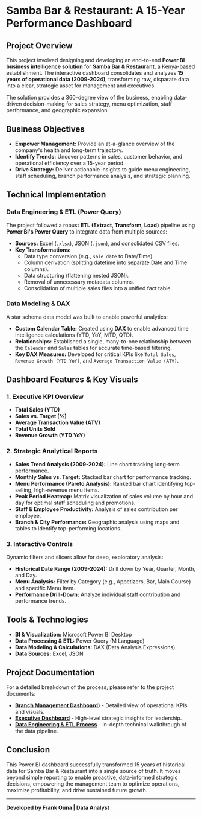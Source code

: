 # Samba Bar & Restaurant: A 15-Year Performance Dashboard

## Project Overview
This project involved designing and developing an end-to-end **Power BI business intelligence solution** for **Samba Bar & Restaurant**, a Kenya-based establishment. The interactive dashboard consolidates and analyzes **15 years of operational data (2009-2024)**, transforming raw, disparate data into a clear, strategic asset for management and executives.

The solution provides a 360-degree view of the business, enabling data-driven decision-making for sales strategy, menu optimization, staff performance, and geographic expansion.



## Business Objectives
-   **Empower Management:** Provide an at-a-glance overview of the company's health and long-term trajectory.
-   **Identify Trends:** Uncover patterns in sales, customer behavior, and operational efficiency over a 15-year period.
-   **Drive Strategy:** Deliver actionable insights to guide menu engineering, staff scheduling, branch performance analysis, and strategic planning.

## Technical Implementation

### Data Engineering & ETL (Power Query)
The project followed a robust **ETL (Extract, Transform, Load)** pipeline using **Power BI's Power Query** to integrate data from multiple sources:
-   **Sources:** Excel (`.xlsx`), JSON (`.json`), and consolidated CSV files.
-   **Key Transformations:**
    -   Data type conversion (e.g., `sale_date` to Date/Time).
    -   Column derivation (splitting datetime into separate Date and Time columns).
    -   Data structuring (flattening nested JSON).
    -   Removal of unnecessary metadata columns.
    -   Consolidation of multiple sales files into a unified fact table.

### Data Modeling & DAX
A star schema data model was built to enable powerful analytics:
-   **Custom Calendar Table:** Created using **DAX** to enable advanced time intelligence calculations (YTD, YoY, MTD, QTD).
-   **Relationships:** Established a single, many-to-one relationship between the `Calendar` and `Sales` tables for accurate time-based filtering.
-   **Key DAX Measures:** Developed for critical KPIs like `Total Sales`, `Revenue Growth (YTD YoY)`, and `Average Transaction Value (ATV)`.

## Dashboard Features & Key Visuals

### 1. Executive KPI Overview
-   **Total Sales (YTD)**
-   **Sales vs. Target (%)**
-   **Average Transaction Value (ATV)**
-   **Total Units Sold**
-   **Revenue Growth (YTD YoY)**

### 2. Strategic Analytical Reports
-   **Sales Trend Analysis (2009-2024):** Line chart tracking long-term performance.
-   **Monthly Sales vs. Target:** Stacked bar chart for performance tracking.
-   **Menu Performance (Pareto Analysis):** Ranked bar chart identifying top-selling, high-revenue menu items.
-   **Peak Period Heatmap:** Matrix visualization of sales volume by hour and day for optimal staff scheduling and promotions.
-   **Staff & Employee Productivity:** Analysis of sales contribution per employee.
-   **Branch & City Performance:** Geographic analysis using maps and tables to identify top-performing locations.

### 3. Interactive Controls
Dynamic filters and slicers allow for deep, exploratory analysis:
-   **Historical Date Range (2009-2024):** Drill down by Year, Quarter, Month, and Day.
-   **Menu Analysis:** Filter by Category (e.g., Appetizers, Bar, Main Course) and specific Menu Item.
-   **Performance Drill-Down:** Analyze individual staff contribution and performance trends.

## Tools & Technologies
-   **BI & Visualization:** Microsoft Power BI Desktop
-   **Data Processing & ETL:** Power Query (M Language)
-   **Data Modeling & Calculations:** DAX (Data Analysis Expressions)
-   **Data Sources:** Excel, JSON

## Project Documentation
For a detailed breakdown of the process, please refer to the project documents:
-   **[Branch Management Dashboard](./documentation/business-requirements/Branch_Management_Dashboard_v2.pdf))** - Detailed view of operational KPIs and visuals.
-   **[Executive Dashboard](./Top_Management_Dashboard_v2.pdf)** - High-level strategic insights for leadership.
-   **[Data Engineering & ETL Process](./Power_BI_Data_Engineering_ETL_v2.pdf)** - In-depth technical walkthrough of the data pipeline.

## Conclusion
This Power BI dashboard successfully transformed 15 years of historical data for Samba Bar & Restaurant into a single source of truth. It moves beyond simple reporting to enable proactive, data-informed strategic decisions, empowering the management team to optimize operations, maximize profitability, and drive sustained future growth.

---
**Developed by Frank Ouna | Data Analyst**

